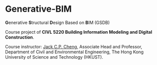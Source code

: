 # Generative-BIM
**G**enerative **S**tructural **D**esign Based on **B**IM (GSDB)

Course project of **CIVL 5220 Building Information Modeling and Digital Construction**.  

Course instructor: [Jack C.P. Cheng](https://www.ce.ust.hk/people/jack-chin-pang-cheng-zhengzhanpeng), Associate Head and Professor, Department of Civil and Environmental Engineering, The Hong Kong University of Science and Technology (HKUST).

